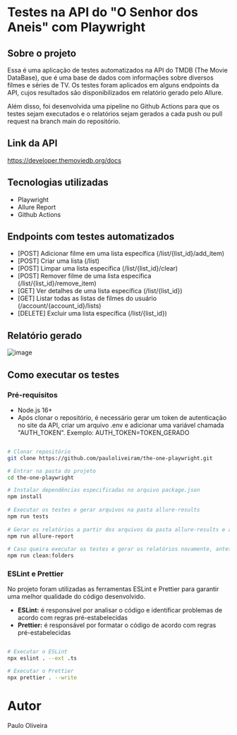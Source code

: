 # Testes na API do "O Senhor dos Aneis" com Playwright

## Sobre o projeto

Essa é uma aplicação de testes automatizados na API do TMDB (The Movie DataBase), que é uma base de dados com informações sobre diversos filmes e séries de TV. Os testes foram aplicados em alguns endpoints da API, cujos resultados são disponibilizados em relatório gerado pelo Allure. 

Além disso, foi desenvolvida uma pipeline no Github Actions para que os testes sejam executados e o relatórios sejam gerados a cada push ou pull request na branch main do repositório.

## Link da API
https://developer.themoviedb.org/docs

## Tecnologias utilizadas

- Playwright
- Allure Report
- Github Actions

## Endpoints com testes automatizados


- [POST] Adicionar filme em uma lista específica (/list/{list_id}/add_item)
- [POST] Criar uma lista (/list)
- [POST] Limpar uma lista específica (/list/{list_id}/clear)
- [POST] Remover filme de uma lista específica (/list/{list_id}/remove_item)
- [GET] Ver detalhes de uma lista específica (/list/{list_id})
- [GET] Listar todas as listas de filmes do usuário (/account/{account_id}/lists)
- [DELETE] Excluir uma lista específica (/list/{list_id})

## Relatório gerado
![image](https://github.com/pauloliveiram/the-one-playwright/assets/39312072/64d6d97b-3fa9-47df-a9b4-2eef7e86a33e)

## Como executar os testes

### Pré-requisitos

- Node.js 16+
- Após clonar o repositório, é necessário gerar um token de autenticação no site da API, criar um arquivo .env e adicionar uma variável chamada "AUTH_TOKEN". Exemplo: AUTH_TOKEN=TOKEN_GERADO

```bash

# Clonar repositório
git clone https://github.com/pauloliveiram/the-one-playwright.git

# Entrar na pasta do projeto
cd the-one-playwright

# Instalar dependências especificadas no arquivo package.json 
npm install
	
# Executar os testes e gerar arquivos na pasta allure-results
npm run tests
					
# Gerar os relatórios a partir dos arquivos da pasta allure-results e abrir o browser com os relatórios
npm run allure-report
								
# Caso queira executar os testes e gerar os relatórios novamente, antes é necessário limpar a pasta allure-results com o seguinte comando:
npm run clean:folders					
```

 ### ESLint e Prettier
No projeto foram utilizadas as ferramentas ESLint e Prettier para garantir uma melhor qualidade do código desenvolvido. 
- **ESLint:** é responsável por analisar o código e identificar problemas de acordo com regras pré-estabelecidas
- **Prettier:** é responsável por formatar o código de acordo com regras pré-estabelecidas

```bash

# Executar o ESLint
npx eslint . --ext .ts

# Executar o Prettier
npx prettier . --write
```

# Autor
Paulo Oliveira

